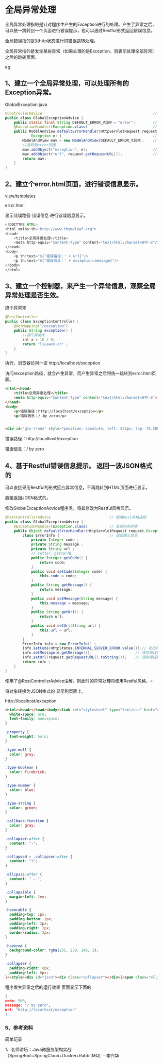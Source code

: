 # 全局异常处理

全局异常处理指的是针对程序中产生的Exception进行的处理。产生了异常之后，可以统一跳转到一个页面进行错误提示，也可以通过Restful形式返回错误信息。

全局错误指的是对http状态进行的错误跳转处理。

全局异常指的是发生某些异常（如果处理的是Exception，则表示处理全部异常）之后的跳转页面。

eg:

## 1、建立一个全局异常处理，可以处理所有的Exception异常。

GlobalException.java

```java
@ControllerAdvice													// 作为一个控制层的切面处理
public class GlobalExceptionAdvice {
	public static final String DEFAULT_ERROR_VIEW = "error"; 		// 定义错误显示页，error.html
	@ExceptionHandler(Exception.class) 								// 处理所有Exception类
	public ModelAndView defaultErrorHandler(HttpServletRequest request,
			Exception e) { 											// 出现异常之后会跳转到此方法
		ModelAndView mav = new ModelAndView(DEFAULT_ERROR_VIEW); 	// 设置跳转路径
		//跳转到error页面
		mav.addObject("exception", e); 								// 保存异常信息
		mav.addObject("url", request.getRequestURL()); 				// 获得请求的路径
		return mav;
	}
}

```

## 2、建立个error.html页面，进行错误信息显示。

view/templates

error.html 

显示错误路径  错误信息  进行错误信息显示。

```java
<!DOCTYPE HTML>
<html xmlns:th="http://www.thymeleaf.org">
<head>
	<title>全局异常处理</title>
	<meta http-equiv="Content-Type" content="text/html;charset=UTF-8"/>
</head>
<body>
	<p th:text="${'错误路径：' + url}"/>
	<p th:text="${'错误信息：' + exception.message}"/>
</body>
</html>

```

## 3、建立一个控制器，来产生一个异常信息，观察全局异常处理是否生效。

搞个异常来

```java
@RestController
public class ExceptionController {
	@GetMapping("/exception")
	public String exception() {
		//搞个异常来
		int a = 10 / 0;
		return "liuawen.cn" ;
	}
}

```



执行，浏览器访问一波  http://localhost/exception

访问/exception路径，就会产生异常，而产生异常之后将统一跳转到error.html页面。

```html
<html><head>
	<title>全局异常处理</title>
	<meta http-equiv="Content-Type" content="text/html;charset=UTF-8">
</head>
<body>
	<p>错误路径：http://localhost/exception</p>
	<p>错误信息：/ by zero</p>


<div id="gtx-trans" style="position: absolute; left: 232px; top: 75.2857px;"><div class="gtx-trans-icon"></div></div></body></html>
```



错误路径：http://localhost/exception

错误信息：/ by zero



## 4、基于Restful错误信息提示。 返回一波JSON格式的

可以直接采用Restful的形式回应异常信息，不再跳转到HTML页面进行显示。

直接返回JOSN格式的。

修改GlobalExceptionAdvice程序类，将其修改为Restful风格显示。

```java
@RestControllerAdvice							// 使用Rest风格返回
public class GlobalExceptionAdvice {
	@ExceptionHandler(Exception.class) 			// 处理所有异常
	public Object defaultErrorHandler(HttpServletRequest request,Exception e) {
		class ErrorInfo {						// 错误提示信息
			private Integer code ;
			private String message ;
			private String url ;
			// setter、getter略
			public Integer getCode() {
				return code;
			}
			public void setCode(Integer code) {
				this.code = code;
			}
			public String getMessage() {
				return message;
			}
			public void setMessage(String message) {
				this.message = message;
			}
			public String getUrl() {
				return url;
			}
			public void setUrl(String url) {
				this.url = url;
			}
		}
		ErrorInfo info = new ErrorInfo() ;
		info.setCode(HttpStatus.INTERNAL_SERVER_ERROR.value());// 状态码
		info.setMessage(e.getMessage());					// 保存错误信息
		info.setUrl(request.getRequestURL().toString());	// 保存错误路径
		return info ;
	}
}


```

使用了@RestControllerAdvice注解，则此时的异常处理将使用Restful风格，=

将对象转换为JSON格式的 显示到页面上。

http://localhost/exception

```html
<html><head></head><body><link rel="stylesheet" type="text/css" href="chrome-extension://noinamigmjeiacnfhjibpfpmnckdoaog/jsonview-core.css"><style>body {
  white-space: pre;
  font-family: monospace;
}

.property {
  font-weight: bold;
}

.type-null {
  color: gray;
}

.type-boolean {
  color: firebrick;
}

.type-number {
  color: blue;
}

.type-string {
  color: green;
}

.callback-function {
  color: gray;
}

.collapser:after {
  content: "-";
}

.collapsed > .collapser:after {
  content: "+";
}

.ellipsis:after {
  content: " … ";
}

.collapsible {
  margin-left: 2em;
}

.hoverable {
  padding-top: 1px;
  padding-bottom: 1px;
  padding-left: 2px;
  padding-right: 2px;
  border-radius: 2px;
}

.hovered {
  background-color: rgba(235, 238, 249, 1);  
}

.collapser {
  padding-right: 6px;
  padding-left: 6px;
}</style><div id="json"><div class="collapser"></div>{<span class="ellipsis"></span><ul class="obj collapsible"><li><div class="hoverable"><span class="property">code</span>: <span class="type-number">500</span>,</div></li><li><div class="hoverable"><span class="property">message</span>: <span class="type-string">"/ by zero"</span>,</div></li><li><div class="hoverable"><span class="property">url</span>: <span class="type-string">"</span><a href="http://localhost/exception">http://localhost/exception</a><span class="type-string">"</span></div></li></ul>}</div><div class="status"></div><div class="toolbox"><span title="expand all">+</span><span title="reduce all">-</span><a target="_blank" href="view-source:http://localhost/exception">View source</a><img title="options" src="chrome-extension://noinamigmjeiacnfhjibpfpmnckdoaog/options.png"></div></body></html>
```



程序发生异常之后的运行效果 页面显示下面的

```json
{
code: 500,
message: "/ by zero",
url: "http://localhost/exception"
}
```

### 5、参考资料

简单记录

1、名师讲坛：Java微服务架构实战（SpringBoot+SpringCloud+Docker+RabbitMQ）-  李兴华


